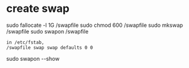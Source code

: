 # create swap

sudo fallocate -l 1G /swapfile
sudo chmod 600 /swapfile
sudo mkswap /swapfile
sudo swapon /swapfile

```
in /etc/fstab,
/swapfile swap swap defaults 0 0
```
sudo swapon --show

